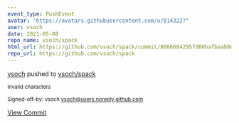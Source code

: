 ```yaml
---
event_type: PushEvent
avatar: "https://avatars.githubusercontent.com/u/814322?"
user: vsoch
date: 2021-05-08
repo_name: vsoch/spack
html_url: https://github.com/vsoch/spack/commit/80866842957d80bafbaab0d3381c30e17c29921e
repo_url: https://github.com/vsoch/spack
---
```


<a href='https://github.com/vsoch' target='_blank'>vsoch</a> pushed to <a href='https://github.com/vsoch/spack' target='_blank'>vsoch/spack</a>

<small>invalid characters

Signed-off-by: vsoch <vsoch@users.noreply.github.com></small>

<a href='https://github.com/vsoch/spack/commit/80866842957d80bafbaab0d3381c30e17c29921e' target='_blank'>View Commit</a>